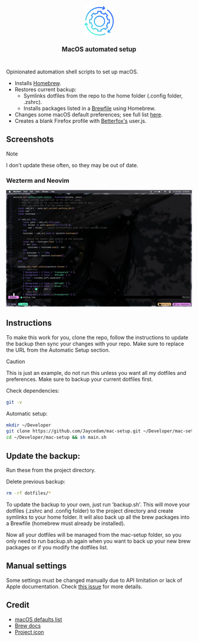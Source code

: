 <div align="center">
    <img src="images/logo.png" height="80" width="auto">
    <h1 style="font-size: larger">MacOS automated setup</h1>
    <br>
</div>

Opinionated automation shell scripts to set up macOS.

- Installs [Homebrew](https://brew.sh).
- Restores current backup:
  - Symlinks dotfiles from the repo to the home folder (.config folder, .zshrc).
  - Installs packages listed in a [Brewfile](Brewfile) using Homebrew.
- Changes some macOS default preferences; see full list [here](modules/preferences.sh).
- Creates a blank Firefox profile with [Betterfox's](https://github.com/yokoffing/BetterFox) user.js.

## Screenshots
> [!NOTE]  
> I don't update these often, so they may be out of date.

### Wezterm and Neovim
![Wezterm and Neovim](images/wezterm.webp)

## Instructions

To make this work for you, clone the repo, follow the instructions to update the backup then sync your changes with your repo.
Make sure to replace the URL from the Automatic Setup section.

> [!CAUTION]
> This is just an example, do not run this unless you want all my dotfiles and preferences. Make sure to backup your current dotfiles first.

Check dependencies:
```sh
git -v
```

Automatic setup:
```sh
mkdir ~/Developer
git clone https://github.com/Jaycedam/mac-setup.git ~/Developer/mac-setup
cd ~/Developer/mac-setup && sh main.sh
```

## Update the backup:
Run these from the project directory.

Delete previous backup:
```sh
rm -rf dotfiles/*
```

To update the backup to your own, just run 'backup.sh'. This will move your dotfiles (.zshrc and .config folder) to the project directory and create symlinks to your home folder. It will also back up all the brew packages into a Brewfile (homebrew must already be installed).

Now all your dotfiles will be managed from the mac-setup folder, so you only need to run backup.sh again when you want to back up your new brew packages or if you modify the dotfiles list. 

## Manual settings

Some settings must be changed manually due to API limitation or lack of Apple documentation. Check [this issue](https://github.com/Jaycedam/mac-setup/issues/13) for more details.

## Credit

- [macOS defaults list](https://macos-defaults.com/)
- [Brew docs](https://docs.brew.sh/Manpage)
- [Project icon](https://www.flaticon.com/free-icon/continuous_8916345)
